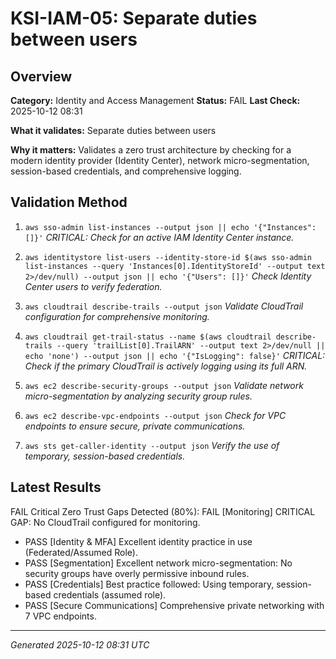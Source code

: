 # KSI-IAM-05: Separate duties between users

## Overview

**Category:** Identity and Access Management
**Status:** FAIL
**Last Check:** 2025-10-12 08:31

**What it validates:** Separate duties between users

**Why it matters:** Validates a zero trust architecture by checking for a modern identity provider (Identity Center), network micro-segmentation, session-based credentials, and comprehensive logging.

## Validation Method

1. `aws sso-admin list-instances --output json || echo '{"Instances": []}'`
   *CRITICAL: Check for an active IAM Identity Center instance.*

2. `aws identitystore list-users --identity-store-id $(aws sso-admin list-instances --query 'Instances[0].IdentityStoreId' --output text 2>/dev/null) --output json || echo '{"Users": []}'`
   *Check Identity Center users to verify federation.*

3. `aws cloudtrail describe-trails --output json`
   *Validate CloudTrail configuration for comprehensive monitoring.*

4. `aws cloudtrail get-trail-status --name $(aws cloudtrail describe-trails --query 'trailList[0].TrailARN' --output text 2>/dev/null || echo 'none') --output json || echo '{"IsLogging": false}'`
   *CRITICAL: Check if the primary CloudTrail is actively logging using its full ARN.*

5. `aws ec2 describe-security-groups --output json`
   *Validate network micro-segmentation by analyzing security group rules.*

6. `aws ec2 describe-vpc-endpoints --output json`
   *Check for VPC endpoints to ensure secure, private communications.*

7. `aws sts get-caller-identity --output json`
   *Verify the use of temporary, session-based credentials.*

## Latest Results

FAIL Critical Zero Trust Gaps Detected (80%): FAIL [Monitoring] CRITICAL GAP: No CloudTrail configured for monitoring.
- PASS [Identity & MFA] Excellent identity practice in use (Federated/Assumed Role).
- PASS [Segmentation] Excellent network micro-segmentation: No security groups have overly permissive inbound rules.
- PASS [Credentials] Best practice followed: Using temporary, session-based credentials (assumed role).
- PASS [Secure Communications] Comprehensive private networking with 7 VPC endpoints.

---
*Generated 2025-10-12 08:31 UTC*